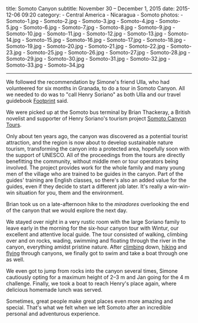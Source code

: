 title: Somoto Canyon
subtitle: November 30 – December 1, 2015
date: 2015-12-06 09:20
category:
	- Central America
	- Nicaragua
	- Somoto
photos:
	- Somoto-1.jpg
	- Somoto-2.jpg
	- Somoto-3.jpg
	- Somoto-4.jpg
	- Somoto-5.jpg
	- Somoto-6.jpg
	- Somoto-7.jpg
	- Somoto-8.jpg
	- Somoto-9.jpg
	- Somoto-10.jpg
	- Somoto-11.jpg
	- Somoto-12.jpg
	- Somoto-13.jpg
	- Somoto-14.jpg
	- Somoto-15.jpg
	- Somoto-16.jpg
	- Somoto-17.jpg
	- Somoto-18.jpg
	- Somoto-19.jpg
	- Somoto-20.jpg
	- Somoto-21.jpg
	- Somoto-22.jpg
	- Somoto-23.jpg
	- Somoto-25.jpg
	- Somoto-26.jpg
	- Somoto-27.jpg
	- Somoto-28.jpg
	- Somoto-29.jpg
	- Somoto-30.jpg
	- Somoto-31.jpg
	- Somoto-32.jpg
	- Somoto-33.jpg
	- Somoto-34.jpg
	
---
	
We followed the recommendation by Simone's friend Ulla, who had volunteered for six months in Granada, to do a tour in Somoto Canyon. All we needed to do was to "call Henry Soriano" as both Ulla and our travel guidebook [Footprint](http://www.footprinttravelguides.com/latin-america/&Action=product?Product_Reference=CNPH02) said.

We were picked up at the Somoto bus terminal by Brian Thackeray, a British novelist and supporter of Henry Soriano's tourism project [Somoto Canyon Tours](http://www.somotocanyontours.org/).

Only about ten years ago, the canyon was discovered as a potential tourist attraction, and the region is now about to develop sustainable nature tourism, transforming the canyon into a protected area, hopefully soon with the support of UNESCO. All of the proceedings from the tours are directly benefitting the community, without middle men or tour operators being involved. The project provides work for the whole family and many young men of the village who are trained to be guides in the canyon. Part of the guides' training are English classes, so there's also an added value for the guides, even if they decide to start a different job later. It's really a win-win-win situation for you, them and the environment.

Brian took us on a late-afternoon hike to the *miradores* overlooking the end of the canyon that we would explore the next day.

We stayed over night in a very rustic room with the large Soriano family to leave early in the morning for the six-hour canyon tour with Wintur, our excellent and attentive local guide. The tour consisted of walking, climbing over and on rocks, wading, swimming and floating through the river in the canyon, everything amidst pristine nature. After [climbing](/2015/11/24/antelope-canyon/) down, [hiking](/2015/11/26/bryce-canyon/) and [flying](/2015/11/26/viva-las-vegas/) through canyons, we finally got to swim and take a boat through one as well.

We even got to jump from rocks into the canyon several times, Simone cautiously opting for a maximum height of 2–3 m and Jan going for the 4 m challenge. Finally, we took a boat to reach Henry's place again, where delicious homemade lunch was served.

Sometimes, great people make great places even more amazing and special. That's what we felt when we left Somoto after an incredible personal and adventurous experience.
